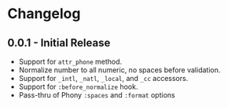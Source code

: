 # Changelog

## 0.0.1 - Initial Release

* Support for `attr_phone` method.
* Normalize number to all numeric, no spaces before validation.
* Support for `_intl`, `_natl`, `_local`, and `_cc` accessors.
* Support for `:before_normalize` hook.
* Pass-thru of Phony `:spaces` and `:format` options
